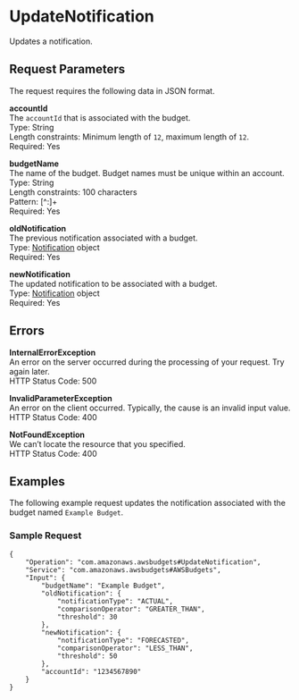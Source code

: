 # UpdateNotification<a name="update-notification"></a>

Updates a notification\.

## Request Parameters<a name="update-notification-request-parameters"></a>

The request requires the following data in JSON format\.

**accountId**  
The `accountId` that is associated with the budget\.  
Type: String  
Length constraints: Minimum length of `12`, maximum length of `12`\.  
Required: Yes

**budgetName**  
The name of the budget\. Budget names must be unique within an account\.  
Type: String  
Length constraints: 100 characters  
Pattern: \[^:\]\+  
Required: Yes

**oldNotification**  
The previous notification associated with a budget\.  
Type: [Notification](data-type-notification.md) object  
Required: Yes

**newNotification**  
The updated notification to be associated with a budget\.  
Type: [Notification](data-type-notification.md) object  
Required: Yes

## Errors<a name="update-notification-errors"></a>

**InternalErrorException**  
An error on the server occurred during the processing of your request\. Try again later\.  
HTTP Status Code: 500

**InvalidParameterException**  
An error on the client occurred\. Typically, the cause is an invalid input value\.  
HTTP Status Code: 400

**NotFoundException**  
We can’t locate the resource that you specified\.  
HTTP Status Code: 400

## Examples<a name="update-notification-examples"></a>

The following example request updates the notification associated with the budget named `Example Budget`\.

### Sample Request<a name="update-notification-examples-sample-request"></a>

```
{
    "Operation": "com.amazonaws.awsbudgets#UpdateNotification",
    "Service": "com.amazonaws.awsbudgets#AWSBudgets",
    "Input": {
        "budgetName": "Example Budget",
        "oldNotification": {
            "notificationType": "ACTUAL",
            "comparisonOperator": "GREATER_THAN",
            "threshold": 30
        },
        "newNotification": {
            "notificationType": "FORECASTED",
            "comparisonOperator": "LESS_THAN",
            "threshold": 50
        },
        "accountId": "1234567890"
    }
}
```